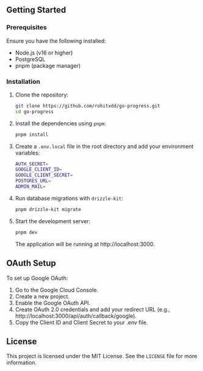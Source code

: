 ## Getting Started

### Prerequisites

Ensure you have the following installed:

- Node.js (v16 or higher)
- PostgreSQL
- pnpm (package manager)

### Installation

1. Clone the repository:

    ```bash
    git clone https://github.com/rohitxdd/go-progress.git
    cd go-progress
    ```
2. Install the dependencies using `pnpm`:

    ```bash
    pnpm install
    ```
3. Create a `.env.local` file in the root directory and add your environment variables:

    ```bash
    AUTH_SECRET=
    GOOGLE_CLIENT_ID=
    GOOGLE_CLIENT_SECRET=
    POSTGRES_URL=
    ADMIN_MAIL=
    ```
4. Run database migrations with `drizzle-kit`:

    ```bash
    pnpm drizzle-kit migrate
    ```
5. Start the development server:

    ```bash
    pnpm dev
    ```
    The application will be running at http://localhost:3000.

## OAuth Setup
To set up Google OAuth:

1. Go to the Google Cloud Console.
2. Create a new project.
3. Enable the Google OAuth API.
3. Create OAuth 2.0 credentials and add your redirect URL (e.g., http://localhost:3000/api/auth/callback/google).
4. Copy the Client ID and Client Secret to your .env file.

## License

This project is licensed under the MIT License. See the `LICENSE` file for more information.